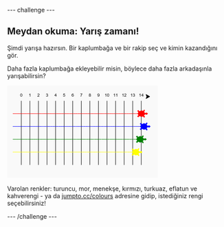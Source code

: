 \--- challenge \---

## Meydan okuma: Yarış zamanı!

Şimdi yarışa hazırsın. Bir kaplumbağa ve bir rakip seç ve kimin kazandığını gör.

Daha fazla kaplumbağa ekleyebilir misin, böylece daha fazla arkadaşınla yarışabilirsin?

![ekran görüntüsü](images/race-more.png)

Varolan renkler: turuncu, mor, menekşe, kırmızı, turkuaz, eflatun ve kahverengi - ya da [jumpto.cc/colours](http://jumpto.cc/colours) adresine gidip, istediğiniz rengi seçebilirsiniz!

\--- /challenge \---